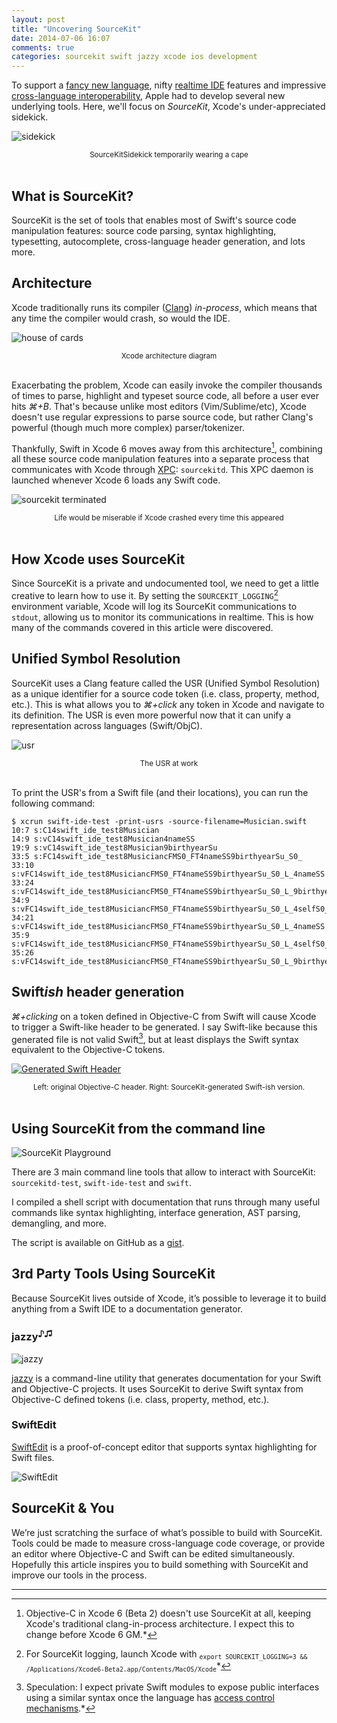 ```yaml
---
layout: post
title: "Uncovering SourceKit"
date: 2014-07-06 16:07
comments: true
categories: sourcekit swift jazzy xcode ios development
---
```

To support a [fancy new language][swift], nifty [realtime IDE][playgrounds] features and impressive [cross-language interoperability][interoperability], Apple had to develop several new underlying tools. Here, we'll focus on *SourceKit*, Xcode's under-appreciated sidekick.

![sidekick](/images/posts/sidekick.jpg)
<center><sub>SourceKitSidekick temporarily wearing a cape</sub></center><br/>

## What is SourceKit?

SourceKit is the set of tools that enables most of Swift's source code manipulation features: source code parsing, syntax highlighting, typesetting, autocomplete, cross-language header generation, and lots more.

## Architecture

Xcode traditionally runs its compiler ([Clang][clang]) *in-process*, which means that any time the compiler would crash, so would the IDE.

![house of cards](/images/posts/house_of_cards.jpg)
<center><sub>Xcode architecture diagram</sub></center><br/>

Exacerbating the problem, Xcode can easily invoke the compiler thousands of times to parse, highlight and typeset source code, all before a user ever hits *⌘+B*. That's because unlike most editors (Vim/Sublime/etc), Xcode doesn't use regular expressions to parse source code, but rather Clang's powerful (though much more complex) parser/tokenizer.

Thankfully, Swift in Xcode 6 moves away from this architecture[^1], combining all these source code manipulation features into a separate process that communicates with Xcode through [XPC][xpc]: `sourcekitd`. This XPC daemon is launched whenever Xcode 6 loads any Swift code.

![sourcekit terminated](/images/posts/sourcekit_terminated.jpg)
<center><sub>Life would be miserable if Xcode crashed every time this appeared</sub></center><br/>

## How Xcode uses SourceKit

Since SourceKit is a private and undocumented tool, we need to get a little creative to learn how to use it. By setting the `SOURCEKIT_LOGGING`[^2] environment variable, Xcode will log its SourceKit communications to `stdout`, allowing us to monitor its communications in realtime. This is how many of the commands covered in this article were discovered.

## Unified Symbol Resolution

SourceKit uses a Clang feature called the USR (Unified Symbol Resolution) as a unique identifier for a source code token (i.e. class, property, method, etc.). This is what allows you to *⌘+click* any token in Xcode and navigate to its definition. The USR is even more powerful now that it can unify a representation across languages (Swift/ObjC).

![usr](/images/posts/usr.jpg)
<center><sub>The USR at work</sub></center><br/>

To print the USR's from a Swift file (and their locations), you can run the following command:

```
$ xcrun swift-ide-test -print-usrs -source-filename=Musician.swift
10:7 s:C14swift_ide_test8Musician
14:9 s:vC14swift_ide_test8Musician4nameSS
19:9 s:vC14swift_ide_test8Musician9birthyearSu
33:5 s:FC14swift_ide_test8MusiciancFMS0_FT4nameSS9birthyearSu_S0_
33:10 s:vFC14swift_ide_test8MusiciancFMS0_FT4nameSS9birthyearSu_S0_L_4nameSS
33:24 s:vFC14swift_ide_test8MusiciancFMS0_FT4nameSS9birthyearSu_S0_L_9birthyearSu
34:9 s:vFC14swift_ide_test8MusiciancFMS0_FT4nameSS9birthyearSu_S0_L_4selfS0_
34:21 s:vFC14swift_ide_test8MusiciancFMS0_FT4nameSS9birthyearSu_S0_L_4nameSS
35:9 s:vFC14swift_ide_test8MusiciancFMS0_FT4nameSS9birthyearSu_S0_L_4selfS0_
35:26 s:vFC14swift_ide_test8MusiciancFMS0_FT4nameSS9birthyearSu_S0_L_9birthyearSu
```

## Swift*ish* header generation

*⌘+clicking* on a token defined in Objective-C from Swift will cause Xcode to trigger a Swift-like header to be generated. I say Swift-like because this generated file is not valid Swift[^3], but at least displays the Swift syntax equivalent to the Objective-C tokens.

[![Generated Swift Header](/images/posts/generated_swift_header.jpg)](/images/posts/generated_swift_header.jpg)
<center><sub>Left: original Objective-C header. Right: SourceKit-generated Swift-ish version.</sub></center><br/>

## Using SourceKit from the command line

![SourceKit Playground](/images/posts/sourcekit_playground.jpg)

There are 3 main command line tools that allow to interact with SourceKit: `sourcekitd-test`, `swift-ide-test` and `swift`.

I compiled a shell script with documentation that runs through many useful commands like syntax highlighting, interface generation, AST parsing, demangling, and more.

The script is available on GitHub as a [gist][sourcekit-playground].

## 3rd Party Tools Using SourceKit

Because SourceKit lives outside of Xcode, it’s possible to leverage it to build anything from a Swift IDE to a documentation generator.

### jazzy<sup>♪♫</sup>

![jazzy](/images/posts/jazzy.jpg)

[jazzy][jazzy] is a command-line utility that generates documentation for your Swift and Objective-C projects. It uses SourceKit to derive Swift syntax from Objective-C defined tokens (i.e. class, property, method, etc.).

### SwiftEdit

[SwiftEdit][SwiftEdit] is a proof-of-concept editor that supports syntax highlighting for Swift files.

![SwiftEdit](/images/posts/SwiftEdit.png)

## SourceKit & You

We’re just scratching the surface of what’s possible to build with SourceKit. Tools could be made to measure cross-language code coverage, or provide an editor where Objective-C and Swift can be edited simultaneously. Hopefully this article inspires you to build something with SourceKit and improve our tools in the process.

---

[^1]: Objective-C in Xcode 6 (Beta 2) doesn't use SourceKit at all, keeping Xcode's traditional clang-in-process architecture. I expect this to change before Xcode 6 GM.*

[^2]: For SourceKit logging, launch Xcode with <sub>`export SOURCEKIT_LOGGING=3 && /Applications/Xcode6-Beta2.app/Contents/MacOS/Xcode`</sub>*

[^3]: Speculation: I expect private Swift modules to expose public interfaces using a similar syntax once the language has [access control mechanisms][access-control].*

[swift]: http://developer.apple.com/swift
[playgrounds]: https://developer.apple.com/library/prerelease/ios/recipes/xcode_help-source_editor/ExploringandEvaluatingSwiftCodeinaPlayground/ExploringandEvaluatingSwiftCodeinaPlayground.html
[interoperability]: https://developer.apple.com/library/prerelease/ios/documentation/Swift/Conceptual/BuildingCocoaApps/InteractingWithObjective-CAPIs.html
[clang]: http://clang.llvm.org
[xpc]: https://developer.apple.com/library/mac/documentation/macosx/conceptual/bpsystemstartup/chapters/CreatingXPCServices.html
[generate_swift_header]: https://github.com/realm/jazzy/blob/master/bin/generate_swift_header.sh
[sourcekit-playground]: https://gist.github.com/jpsim/13971c81445219db1c63#file-sourcekit_playground-sh
[jazzy]: https://github.com/realm/jazzy
[SwiftEdit]: https://github.com/jpsim/SwiftEdit
[access-control]: https://github.com/ksm/SwiftInFlux#access-control

